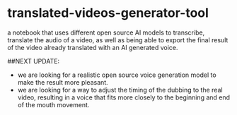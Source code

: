 # translated-videos-generator-tool
a notebook that uses different open source AI models to transcribe, translate the audio of a video, as well as being able to export the final result of the video already translated with an AI generated voice.

##NEXT UPDATE:
+ we are looking for a realistic open source voice generation model to make the result more pleasant.
+ we are looking for a way to adjust the timing of the dubbing to the real video, resulting in a voice that fits more closely to the beginning and end of the mouth movement.
